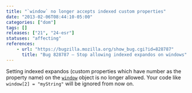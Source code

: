 ```yaml
---
title: "`window` no longer accepts indexed custom properties"
date: "2013-02-06T08:44:10-05:00"
categories: ["dom"]
tags: []
releases: ["21", "24-esr"]
statuses: "affecting"
references:
    - url: "https://bugzilla.mozilla.org/show_bug.cgi?id=828787"
      title: "Bug 828787 – Stop allowing indexed expandos on windows"
---
```

Setting indexed expandos (custom properties which have number as the property name) on the [`window`](https://developer.mozilla.org/docs/Web/API/window) object is no longer allowed. Your code like `window[2] = "myString"` will be ignored from now on.
